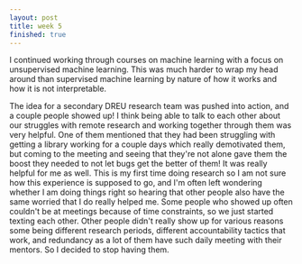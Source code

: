 ```yaml
---
layout: post
title: week 5
finished: true
---
```


I continued working through courses on machine learning with a focus on unsupervised machine learning. This was much harder to wrap my head around than supervised machine learning by nature of how it works and how it is not interpretable.

The idea for a secondary DREU research team was pushed into action, and a couple people showed up! I think being able to talk to each other about our struggles with remote research and working together through them was very helpful. One of them mentioned that they had been struggling with getting a library working for a couple days which really demotivated them, but coming to the meeting and seeing that they're not alone gave them the boost they needed to not let bugs get the better of them! It was really helpful for me as well. This is my first time doing research so I am not sure how this experience is supposed to go, and I'm often left wondering whether I am doing things right so hearing that other people also have the same worried that I do really helped me. Some people who showed up often couldn't be at meetings because of time constraints, so we just started texting each other. Other people didn't really show up for various reasons some being different research periods, different accountability tactics that work, and redundancy as a lot of them have such daily meeting with their mentors. So I decided to stop having them.